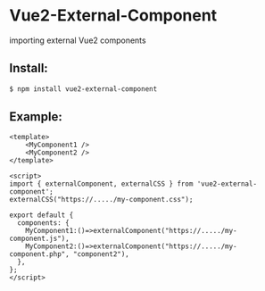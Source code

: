 # Vue2-External-Component
importing external Vue2 components

## Install:
```bash
$ npm install vue2-external-component
```
## Example:
```vue
<template>
    <MyComponent1 />
    <MyComponent2 />
</template>

<script>
import { externalComponent, externalCSS } from 'vue2-external-component';
externalCSS("https://...../my-component.css");

export default {
  components: {
    MyComponent1:()=>externalComponent("https://...../my-component.js"),
    MyComponent2:()=>externalComponent("https://...../my-component.php", "component2"),
  },
};
</script>
```